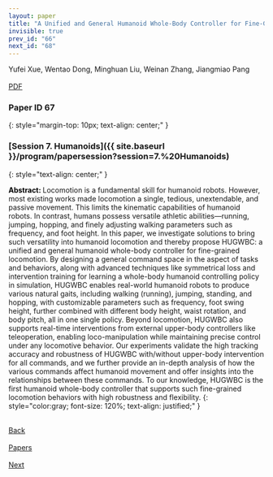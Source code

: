 ```yaml
---
layout: paper
title: "A Unified and General Humanoid Whole-Body Controller for Fine-Grained Locomotion"
invisible: true
prev_id: "66"
next_id: "68"
---
```

<div class="paper-authors">
  <div class="paper-author-box">
    <div class="paper-author-name">Yufei Xue, Wentao Dong, Minghuan Liu, Weinan Zhang, Jiangmiao Pang</div>
    <div class="paper-author-uni"></div>
  </div>
</div>

<div class="paper-pdf-modern">
  <div class="paper-menu-icon">
    <a href="https://www.roboticsproceedings.org/rss21/p067.pdf" title="Download PDF" target="_blank">
      <i class="fa fa-file-pdf-o"></i><br>
      <span class="paper-menu-label">PDF</span>
    </a>
  </div>
</div>

### Paper ID 67
{: style="margin-top: 10px; text-align: center;" }

### [Session 7. Humanoids]({{ site.baseurl }}/program/papersession?session=7.%20Humanoids)
{: style="text-align: center;" }

<b style="color: black;">Abstract: </b>Locomotion is a fundamental skill for humanoid robots. However, most existing works made locomotion a single, tedious, unextendable, and passive movement. This limits the kinematic capabilities of humanoid robots. In contrast, humans possess versatile athletic abilities—running, jumping, hopping, and finely adjusting walking parameters such as frequency, and foot height. In this paper, we investigate solutions to bring such versatility into humanoid locomotion and thereby propose HUGWBC: a unified and general humanoid whole-body controller for fine-grained locomotion. By designing a general command space in the aspect of tasks and behaviors, along with advanced techniques like symmetrical loss and intervention training for learning a whole-body humanoid controlling policy in simulation, HUGWBC enables real-world humanoid robots to produce various natural gaits, including walking (running), jumping, standing, and hopping, with customizable parameters such as frequency, foot swing height, further combined with different body height, waist rotation, and body pitch, all in one single policy. Beyond locomotion, HUGWBC also supports real-time interventions from external upper-body controllers like teleoperation, enabling loco-manipulation while maintaining precise control under any locomotive behavior. Our experiments validate the high tracking accuracy and robustness of HUGWBC with/without upper-body intervention for all commands, and we further provide an in-depth analysis of how the various commands affect humanoid movement and offer insights into the relationships between these commands. To our knowledge, HUGWBC is the first humanoid whole-body controller that supports such fine-grained locomotion behaviors with high robustness and flexibility.
{: style="color:gray; font-size: 120%; text-align: justified;" }

<div class="paper-menu">
  <div class="paper-menu-inner">
    <a href="{{ site.baseurl }}/program/papers/66/" title="Previous Paper">
            <div class="paper-menu-icon">
                <i class="fa fa-chevron-left"></i><br>
                <span class="paper-menu-label">Back</span>
            </div>
        </a>
    <a href="{{ site.baseurl }}/program/papers" title="All Papers">
      <div class="paper-menu-icon">
        <i class="fa fa-list"></i><br>
        <span class="paper-menu-label">Papers</span>
      </div>
    </a>
    <a href="{{ site.baseurl }}/program/papers/68/" title="Next Paper">
            <div class="paper-menu-icon">
                <i class="fa fa-chevron-right"></i><br>
                <span class="paper-menu-label">Next</span>
            </div>
        </a>
  </div>
</div>
